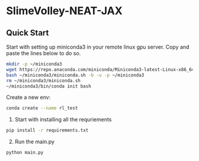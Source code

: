 # SlimeVolley-NEAT-JAX

## Quick Start

Start with setting up miniconda3 in your remote linux gpu server. Copy and paste the lines below to do so. 
```bash
mkdir -p ~/miniconda3
wget https://repo.anaconda.com/miniconda/Miniconda3-latest-Linux-x86_64.sh -O ~/miniconda3/miniconda.sh
bash ~/miniconda3/miniconda.sh -b -u -p ~/miniconda3
rm ~/miniconda3/miniconda.sh
~/miniconda3/bin/conda init bash
```

Create a new env:
```bash
conda create --name rl_test
```

1. Start with installing all the requriements

```bash
pip install -r requirements.txt
```

2. Run the main.py

```bash
python main.py 
```



